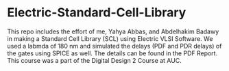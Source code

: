 # Electric-Standard-Cell-Library
This repo includes the effort of me, Yahya Abbas, and Abdelhakim Badawy in making a Standard Cell Library (SCL) using Electric VLSI Software. We used a labmda of 180 nm and simulated the delays (PDF and PDR delays) of the gates using SPICE as well. The details can be found in the PDF Report. This course was a part of the Digital Design 2 Course at AUC.
